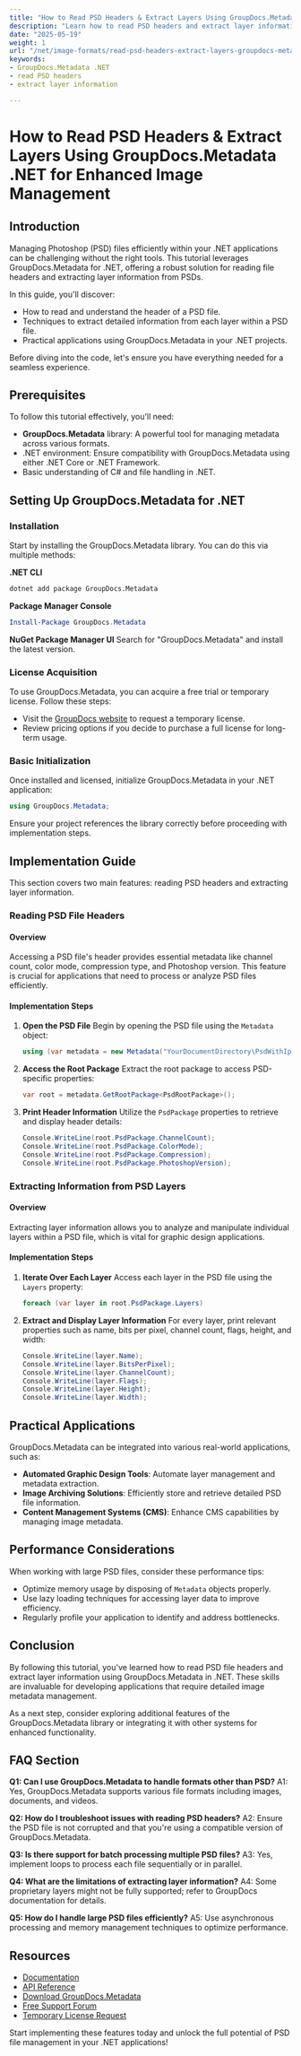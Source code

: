 ```yaml
---
title: "How to Read PSD Headers & Extract Layers Using GroupDocs.Metadata .NET for Enhanced Image Management"
description: "Learn how to read PSD headers and extract layer information using GroupDocs.Metadata in .NET. This guide simplifies handling complex image metadata, enhancing your application's capabilities."
date: "2025-05-19"
weight: 1
url: "/net/image-formats/read-psd-headers-extract-layers-groupdocs-metadata-net/"
keywords:
- GroupDocs.Metadata .NET
- read PSD headers
- extract layer information

---
```



# How to Read PSD Headers & Extract Layers Using GroupDocs.Metadata .NET for Enhanced Image Management

## Introduction

Managing Photoshop (PSD) files efficiently within your .NET applications can be challenging without the right tools. This tutorial leverages GroupDocs.Metadata for .NET, offering a robust solution for reading file headers and extracting layer information from PSDs.

In this guide, you'll discover:
- How to read and understand the header of a PSD file.
- Techniques to extract detailed information from each layer within a PSD file.
- Practical applications using GroupDocs.Metadata in your .NET projects.

Before diving into the code, let's ensure you have everything needed for a seamless experience.

## Prerequisites

To follow this tutorial effectively, you'll need:
- **GroupDocs.Metadata** library: A powerful tool for managing metadata across various formats.
- .NET environment: Ensure compatibility with GroupDocs.Metadata using either .NET Core or .NET Framework.
- Basic understanding of C# and file handling in .NET.

## Setting Up GroupDocs.Metadata for .NET

### Installation

Start by installing the GroupDocs.Metadata library. You can do this via multiple methods:

**.NET CLI**
```bash
dotnet add package GroupDocs.Metadata
```

**Package Manager Console**
```powershell
Install-Package GroupDocs.Metadata
```

**NuGet Package Manager UI**
Search for "GroupDocs.Metadata" and install the latest version.

### License Acquisition

To use GroupDocs.Metadata, you can acquire a free trial or temporary license. Follow these steps:
- Visit the [GroupDocs website](https://purchase.groupdocs.com/temporary-license) to request a temporary license.
- Review pricing options if you decide to purchase a full license for long-term usage.

### Basic Initialization

Once installed and licensed, initialize GroupDocs.Metadata in your .NET application:

```csharp
using GroupDocs.Metadata;
```

Ensure your project references the library correctly before proceeding with implementation steps.

## Implementation Guide

This section covers two main features: reading PSD headers and extracting layer information.

### Reading PSD File Headers

#### Overview
Accessing a PSD file's header provides essential metadata like channel count, color mode, compression type, and Photoshop version. This feature is crucial for applications that need to process or analyze PSD files efficiently.

#### Implementation Steps
1. **Open the PSD File**
   Begin by opening the PSD file using the `Metadata` object:
   ```csharp
   using (var metadata = new Metadata("YourDocumentDirectory\PsdWithIptc.psd"))
   ```
2. **Access the Root Package**
   Extract the root package to access PSD-specific properties:
   ```csharp
   var root = metadata.GetRootPackage<PsdRootPackage>();
   ```
3. **Print Header Information**
   Utilize the `PsdPackage` properties to retrieve and display header details:
   ```csharp
   Console.WriteLine(root.PsdPackage.ChannelCount);
   Console.WriteLine(root.PsdPackage.ColorMode);
   Console.WriteLine(root.PsdPackage.Compression);
   Console.WriteLine(root.PsdPackage.PhotoshopVersion);
   ```

### Extracting Information from PSD Layers

#### Overview
Extracting layer information allows you to analyze and manipulate individual layers within a PSD file, which is vital for graphic design applications.

#### Implementation Steps
1. **Iterate Over Each Layer**
   Access each layer in the PSD file using the `Layers` property:
   ```csharp
   foreach (var layer in root.PsdPackage.Layers)
   ```
2. **Extract and Display Layer Information**
   For every layer, print relevant properties such as name, bits per pixel, channel count, flags, height, and width:
   ```csharp
   Console.WriteLine(layer.Name);
   Console.WriteLine(layer.BitsPerPixel);
   Console.WriteLine(layer.ChannelCount);
   Console.WriteLine(layer.Flags);
   Console.WriteLine(layer.Height);
   Console.WriteLine(layer.Width);
   ```

## Practical Applications

GroupDocs.Metadata can be integrated into various real-world applications, such as:
- **Automated Graphic Design Tools**: Automate layer management and metadata extraction.
- **Image Archiving Solutions**: Efficiently store and retrieve detailed PSD file information.
- **Content Management Systems (CMS)**: Enhance CMS capabilities by managing image metadata.

## Performance Considerations

When working with large PSD files, consider these performance tips:
- Optimize memory usage by disposing of `Metadata` objects properly.
- Use lazy loading techniques for accessing layer data to improve efficiency.
- Regularly profile your application to identify and address bottlenecks.

## Conclusion

By following this tutorial, you've learned how to read PSD file headers and extract layer information using GroupDocs.Metadata in .NET. These skills are invaluable for developing applications that require detailed image metadata management.

As a next step, consider exploring additional features of the GroupDocs.Metadata library or integrating it with other systems for enhanced functionality.

## FAQ Section

**Q1: Can I use GroupDocs.Metadata to handle formats other than PSD?**
A1: Yes, GroupDocs.Metadata supports various file formats including images, documents, and videos.

**Q2: How do I troubleshoot issues with reading PSD headers?**
A2: Ensure the PSD file is not corrupted and that you're using a compatible version of GroupDocs.Metadata.

**Q3: Is there support for batch processing multiple PSD files?**
A3: Yes, implement loops to process each file sequentially or in parallel.

**Q4: What are the limitations of extracting layer information?**
A4: Some proprietary layers might not be fully supported; refer to GroupDocs documentation for details.

**Q5: How do I handle large PSD files efficiently?**
A5: Use asynchronous processing and memory management techniques to optimize performance.

## Resources
- [Documentation](https://docs.groupdocs.com/metadata/net/)
- [API Reference](https://reference.groupdocs.com/metadata/net/)
- [Download GroupDocs.Metadata](https://releases.groupdocs.com/metadata/net/)
- [Free Support Forum](https://forum.groupdocs.com/c/metadata/)
- [Temporary License Request](https://purchase.groupdocs.com/temporary-license)

Start implementing these features today and unlock the full potential of PSD file management in your .NET applications!

